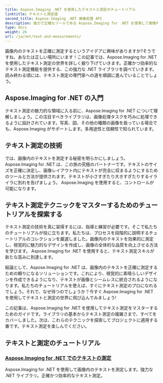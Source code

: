 ```yaml
---
title: Aspose.Imaging .NET を使用したテキストと測定のチュートリアル
linktitle: テキストと測定値
second_title: Aspose.Imaging .NET 画像処理 API
description: 強力で正確なツールである Aspose.Imaging for .NET を使用して画像内のテキストを測定する方法を学びます。テキスト測定テクニックを習得するためのチュートリアルを参照してください。
type: docs
weight: 26
url: /ja/net/text-and-measurements/
---
```


画像内のテキストを正確に測定するというアイデアに興味がありますか?そうですね、あなたは正しい場所にいます！この記事では、Aspose.Imaging for .NET を使用したテキスト測定の世界を詳しく掘り下げていきます。正確かつ効率的なテキスト測定機能を提供する、この強力な .NET ライブラリを調べていきます。読み終わる頃には、テキスト測定の専門家への道を順調に進んでいることでしょう。

## Aspose.Imaging for .NET の入門

テキスト測定の魅力的な領域に入る前に、Aspose.Imaging for .NET について理解しましょう。この注目すべきライブラリは、画像処理タスクを巧みに処理できるように設計されています。写真、図、その他の種類の画像を扱っている場合でも、Aspose.Imaging がサポートします。多用途性と信頼性で知られています。

## テキスト測定の技術

では、画像内のテキストを測定する秘密を明らかにしましょう。 Aspose.Imaging for .NET は、この旅の究極のパートナーです。テキストのサイズを正確に決定し、画像レイアウト内にテキストが完全に収まるようにするためのツールと方法が提供されます。テキストが小さすぎたり大きすぎたりするイライラに別れを告げましょう。 Aspose.Imaging を使用すると、コントロールが可能になります。

## テキスト測定テクニックをマスターするためのチュートリアルを探索する

テキスト測定の技術を真に習得するには、指導と練習が必要です。そこで私たちのチュートリアルが役に立ちます。私たちは、プロセスを段階的に説明するチュートリアルのコレクションを厳選しました。画像内のテキストを効果的に測定し、視覚的に魅力的なデザインを作成し、画像の全体的な品質を向上させる方法を学びます。 Aspose.Imaging for .NET を使用すると、テキスト測定スキルが新たな高みに到達します。

結論として、Aspose.Imaging for .NET は、画像内のテキストを正確に測定するための頼りになるソリューションです。これにより、視覚的に素晴らしいデザインを作成できるようになり、テキストが画像とシームレスに統合されるようになります。私たちのチュートリアルを使えば、すぐにテキスト測定のプロになれるでしょう。それで、なぜ待つのでしょうか？今すぐ Aspose.Imaging for .NET を使用してテキストと測定の世界に飛び込んでみましょう!

この記事は、Aspose.Imaging for .NET を使用してテキスト測定をマスターするためのガイドです。ライブラリの基本からテキスト測定の複雑さまで、すべてをカバーしました。次は、これらのテクニックを探索してプロジェクトに適用する番です。テキスト測定を楽しんでください。
## テキストと測定のチュートリアル
### [Aspose.Imaging for .NET でのテキストの測定](./measure-text/)
Aspose.Imaging for .NET を使用して画像内のテキストを測定します。強力な .NET ライブラリ。正確かつ効率的なテキスト測定。